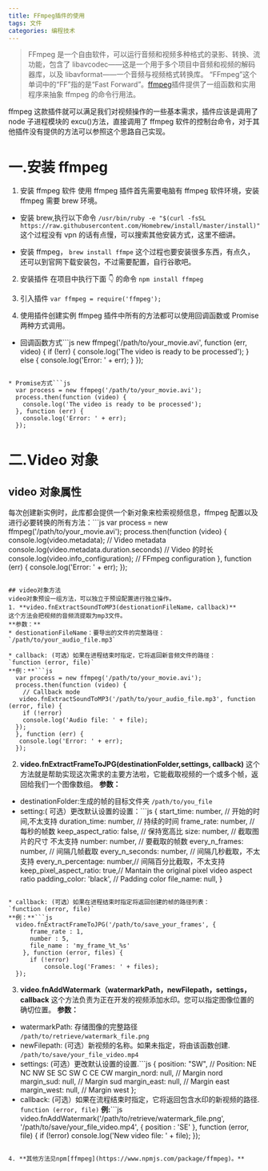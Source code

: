 ```yaml
---
title: FFmpeg插件的使用
tags: 文件
categories: 编程技术
---
```


> FFmpeg 是一个自由软件，可以运行音频和视频多种格式的录影、转换、流功能，包含了 libavcodec——这是一个用于多个项目中音频和视频的解码器库，以及 libavformat——一个音频与视频格式转换库。 “FFmpeg”这个单词中的“FF”指的是“Fast Forward”。[ffmpeg](https://www.npmjs.com/package/ffmpeg)插件提供了一组函数和实用程序来抽象 ffmpeg 的命令行用法。

<!--more-->

ffmpeg 这款插件就可以满足我们对视频操作的一些基本需求，插件应该是调用了 node 子进程模块的 excu()方法，直接调用了 ffmpeg 软件的控制台命令，对于其他插件没有提供的方法可以参照这个思路自己实现。

# 一.安装 ffmpeg

1. 安装 ffmpeg 软件
   使用 ffmpeg 插件首先需要电脑有 ffmpeg 软件环境，安装 ffmpeg 需要 brew 环境。

- 安装 brew,执行以下命令
  `/usr/bin/ruby -e "$(curl -fsSL https://raw.githubusercontent.com/Homebrew/install/master/install)"`
  这个过程没有 vpn 的话有点慢，可以搜索其他安装方式，这里不细讲。

- 安装 ffmpeg，
  `brew install ffmpe`
  这个过程也要安装很多东西，有点久，还可以到官网下载安装包，不过需要配置，自行谷歌吧。

2. 安装插件
   在项目中执行下面 👇 的命令
   `npm install ffmpeg`

3. 引入插件
   `var ffmpeg = require('ffmpeg');`

4. 使用插件创建实例
   ffmpeg 插件中所有的方法都可以使用回调函数或 Promise 两种方式调用。

- 回调函数方式```js
  new ffmpeg('/path/to/your_movie.avi', function (err, video) {
  if (!err) {
  console.log('The video is ready to be processed');
  } else {
  console.log('Error: ' + err);
  }
  });

````

* Promise方式```js
  var process = new ffmpeg('/path/to/your_movie.avi');
  process.then(function (video) {
    console.log('The video is ready to be processed');
  }, function (err) {
    console.log('Error: ' + err);
  });
````

# 二.Video 对象

## video 对象属性

每次创建新实例时，此库都会提供一个新对象来检索视频信息，ffmpeg 配置以及进行必要转换的所有方法：```js
var process = new ffmpeg('/path/to/your_movie.avi');
process.then(function (video) {
console.log(video.metadata); // Video metadata
console.log(video.metadata.duration.seconds) // Video 的时长
console.log(video.info_configuration); // FFmpeg configuration
}, function (err) {
console.log('Error: ' + err);
});

````

## video对象方法
video对象预设一组方法，可以独立于预设配置进行独立操作。
1. **video.fnExtractSoundToMP3(destionationFileName，callback)**
这个方法会把视频的音频流提取为mp3文件。
**参数：**
* destionationFileName：要导出的文件的完整路径：
`/path/to/your_audio_file.mp3`

* callback: (可选）如果在进程结束时指定，它将返回新音频文件的路径：
`function (error, file)`
**例：**```js
  var process = new ffmpeg('/path/to/your_movie.avi');
  process.then(function (video) {
    // Callback mode
   video.fnExtractSoundToMP3('/path/to/your_audio_file.mp3', function (error, file) {
    if (!error)
    console.log('Audio file: ' + file);
  });
  }, function (err) {
   console.log('Error: ' + err);
  });
````

2. **video.fnExtractFrameToJPG(destinationFolder,settings, callback)**
   这个方法就是帮助实现这次需求的主要方法啦，它能截取视频的一个或多个帧，返回给我们一个图像数组。
   **参数：**

- destinationFolder:生成的帧的目标文件夹
  `/path/to/you_file`
- setting:( 可选）更改默认设置的设置：```js
  {
  start_time: number, // 开始的时间,不太支持
  duration_time: number, // 持续的时间
  frame_rate: number, // 每秒的帧数
  keep_aspect_ratio: false, // 保持宽高比
  size: number, // 截取图片的尺寸 不太支持
  number: number, // 要截取的帧数
  every_n_frames: number, // 间隔几帧截取
  every_n_seconds: number, // 间隔几秒截取，不太支持
  every_n_percentage: number,// 间隔百分比截取，不太支持
  keep_pixel_aspect_ratio: true,// Mantain the original pixel video aspect ratio
  padding_color: 'black', // Padding color
  file_name: null,
  }

````

* callback: (可选）如果在进程结束时指定将返回创建的帧的路径列表：
`function (error, file)`
**例：**```js
  video.fnExtractFrameToJPG('/path/to/save_your_frames', {
      frame_rate : 1,
      number : 5,
      file_name : 'my_frame_%t_%s'
    }, function (error, files) {
      if (!error)
          console.log('Frames: ' + files);
  });
````

3. **video.fnAddWatermark（watermarkPath，newFilepath，settings，callback**
   这个方法负责为正在开发的视频添加水印。您可以指定图像位置的确切位置。
   **参数：**

- watermarkPath: 存储图像的完整路径
  `/path/to/retrieve/watermark_file.png`
- newFilepath: (可选）新视频的名称。如果未指定，将由该函数创建.
  `/path/to/save/your_file_video.mp4`
- settings: (可选）更改默认设置的设置.```js
  {
  position: "SW", // Position: NE NC NW SE SC SW C CE CW
  margin_nord: null, // Margin nord
  margin_sud: null, // Margin sud
  margin_east: null, // Margin east
  margin_west: null, // Margin west
  };
- callback: (可选）如果在流程结束时指定，它将返回包含水印的新视频的路径.
  `function (error, file)`
  **例:**```js
  video.fnAddWatermark('/path/to/retrieve/watermark_file.png', '/path/to/save/your_file_video.mp4', {
  position : 'SE'
  }, function (error, file) {
  if (!error)
  console.log('New video file: ' + file);
  });

```

4. **其他方法见npm[ffmpeg](https://www.npmjs.com/package/ffmpeg)。**
```
